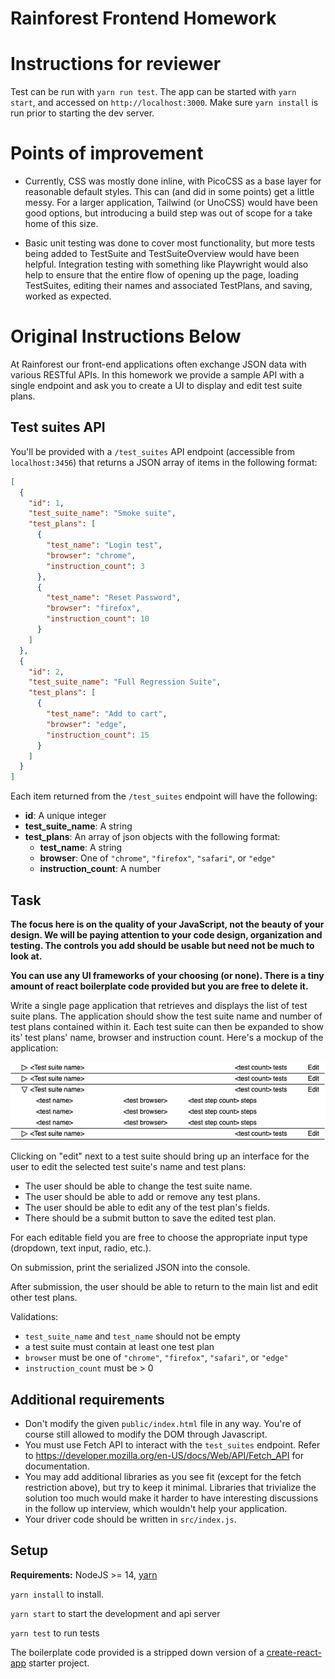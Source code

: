 # Rainforest Frontend Homework

# Instructions for reviewer

Test can be run with `yarn run test`. The app can be started with `yarn start`, and accessed on `http://localhost:3000`. Make sure `yarn install` is run prior to starting the dev server.

# Points of improvement

- Currently, CSS was mostly done inline, with PicoCSS as a base layer for reasonable default styles. This can (and did in some points) get a little messy. For a larger application, Tailwind (or UnoCSS) would have been good options, but introducing a build step was out of scope for a take home of this size.

- Basic unit testing was done to cover most functionality, but more tests being added to TestSuite and TestSuiteOverview would have been helpful. Integration testing with something like Playwright would also help to ensure that the entire flow of opening up the page, loading TestSuites, editing their names and associated TestPlans, and saving, worked as expected.

# Original Instructions Below

At Rainforest our front-end applications often exchange JSON data with various RESTful APIs. In
this homework we provide a sample API with a single endpoint and ask you to create a UI to display and edit test suite plans.

## Test suites API
You'll be provided with a `/test_suites` API endpoint (accessible from `localhost:3456`) that returns a JSON array of items in the following format:

```json
[
  {
    "id": 1,
    "test_suite_name": "Smoke suite",
    "test_plans": [
      {
        "test_name": "Login test",
        "browser": "chrome",
        "instruction_count": 3
      },
      {
        "test_name": "Reset Password",
        "browser": "firefox",
        "instruction_count": 10
      }
    ]
  },
  {
    "id": 2,
    "test_suite_name": "Full Regression Suite",
    "test_plans": [
      {
        "test_name": "Add to cart",
        "browser": "edge",
        "instruction_count": 15
      }
    ]
  }
]
```

Each item returned from the `/test_suites` endpoint will have the following:

- **id**: A unique integer
- **test_suite_name**: A string
- **test_plans**: An array of json objects with the following format:
  - **test_name**: A string
  - **browser**: One of `"chrome"`, `"firefox"`, `"safari"`, or `"edge"`
  - **instruction_count**: A number

## Task

**The focus here is on the quality of your JavaScript, not the beauty of your design. We will be paying attention to your code design, organization and testing. The controls you add should be usable but need not be much to look at.**

**You can use any UI frameworks of your choosing (or none). There is a tiny amount of react boilerplate code provided but you are free to delete it.**

Write a single page application that retrieves and displays the list of test suite plans. The application should show the test suite name and number of test plans contained within it. Each test suite can then be expanded to show its' test plans' name, browser and instruction count. Here's a mockup of the application:

![](./mockup.png)

Clicking on "edit" next to a test suite should bring up an interface for the user to edit the selected test suite's name and test plans:
- The user should be able to change the test suite name.
- The user should be able to add or remove any test plans.
- The user should be able to edit any of the test plan's fields.
- There should be a submit button to save the edited test plan.

For each editable field you are free to choose the appropriate input type (dropdown, text input, radio, etc.).

On submission, print the serialized JSON into the console.

After submission, the user should be able to return to the main list and edit other test plans.

Validations:
- `test_suite_name` and `test_name` should not be empty
- a test suite must contain at least one test plan
- `browser` must be one of `"chrome"`, `"firefox"`, `"safari"`, or `"edge"`
- `instruction_count` must be > 0

## Additional requirements

- Don't modify the given `public/index.html` file in any way. You're of course still allowed to modify the DOM through Javascript.
- You must use Fetch API to interact with the `test_suites` endpoint. Refer to https://developer.mozilla.org/en-US/docs/Web/API/Fetch_API for documentation.
- You may add additional libraries as you see fit (except for the fetch restriction above), but try to keep it minimal. Libraries that trivialize the solution too much would make it harder to have interesting discussions in the follow up interview, which wouldn't help your application.
- Your driver code should be written in `src/index.js`.

## Setup

**Requirements:** NodeJS >= 14, [yarn](https://yarnpkg.com/en/docs/install)

`yarn install` to install.

`yarn start` to start the development and api server

`yarn test` to run tests

The boilerplate code provided is a stripped down version of a [create-react-app](https://create-react-app.dev/) starter project.

